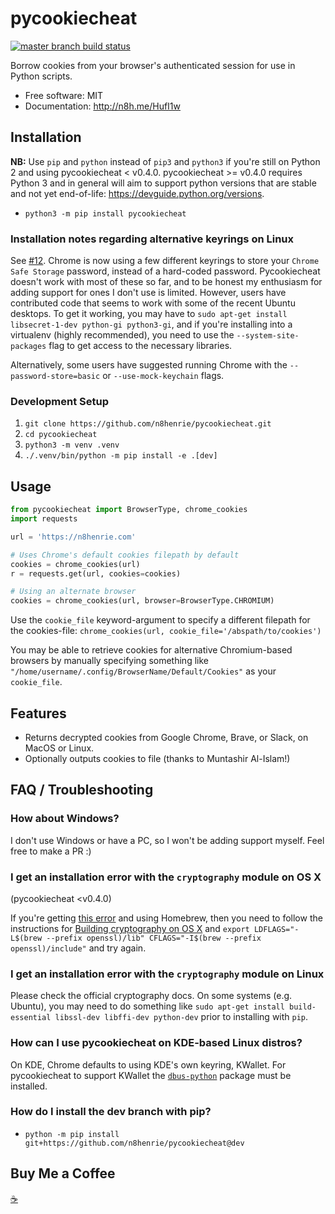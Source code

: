 # pycookiecheat

[![master branch build
status](https://github.com/n8henrie/pycookiecheat/actions/workflows/python-package.yml/badge.svg?branch=master)](https://github.com/n8henrie/pycookiecheat/actions/workflows/python-package.yml)

Borrow cookies from your browser's authenticated session for use in Python
scripts.

-   Free software: MIT
-   Documentation: http://n8h.me/HufI1w

## Installation

**NB:** Use `pip` and `python` instead of `pip3` and `python3` if you're still
on Python 2 and using pycookiecheat < v0.4.0. pycookiecheat >= v0.4.0 requires
Python 3 and in general will aim to support python versions that are stable and
not yet end-of-life: <https://devguide.python.org/versions>.

- `python3 -m pip install pycookiecheat`

### Installation notes regarding alternative keyrings on Linux

See [#12](https://github.com/n8henrie/pycookiecheat/issues/12). Chrome is now
using a few different keyrings to store your `Chrome Safe Storage` password,
instead of a hard-coded password. Pycookiecheat doesn't work with most of these
so far, and to be honest my enthusiasm for adding support for ones I don't use
is limited. However, users have contributed code that seems to work with some
of the recent Ubuntu desktops. To get it working, you may have to `sudo apt-get
install libsecret-1-dev python-gi python3-gi`, and if you're installing into a
virtualenv (highly recommended), you need to use the `--system-site-packages`
flag to get access to the necessary libraries.

Alternatively, some users have suggested running Chrome with the
`--password-store=basic` or `--use-mock-keychain` flags.

### Development Setup

1. `git clone https://github.com/n8henrie/pycookiecheat.git`
1. `cd pycookiecheat`
1. `python3 -m venv .venv`
1. `./.venv/bin/python -m pip install -e .[dev]`

## Usage

```python
from pycookiecheat import BrowserType, chrome_cookies
import requests

url = 'https://n8henrie.com'

# Uses Chrome's default cookies filepath by default
cookies = chrome_cookies(url)
r = requests.get(url, cookies=cookies)

# Using an alternate browser
cookies = chrome_cookies(url, browser=BrowserType.CHROMIUM)
```

Use the `cookie_file` keyword-argument to specify a different filepath for the
cookies-file: `chrome_cookies(url, cookie_file='/abspath/to/cookies')`

You may be able to retrieve cookies for alternative Chromium-based browsers by
manually specifying something like
`"/home/username/.config/BrowserName/Default/Cookies"` as your `cookie_file`.

## Features

- Returns decrypted cookies from Google Chrome, Brave, or Slack, on MacOS or
  Linux.
- Optionally outputs cookies to file (thanks to Muntashir Al-Islam!)

## FAQ / Troubleshooting

### How about Windows?

I don't use Windows or have a PC, so I won't be adding support myself. Feel
free to make a PR :)

### I get an installation error with the `cryptography` module on OS X
(pycookiecheat <v0.4.0)

If you're getting [this
error](https://github.com/n8henrie/pycookiecheat/pull/11#issuecomment-221918807)
and using Homebrew, then you need to follow the instructions for [Building
cryptography on OS
X](https://cryptography.io/en/latest/installation/?highlight=cflags#building-cryptography-on-os-x)
and `export LDFLAGS="-L$(brew --prefix openssl)/lib" CFLAGS="-I$(brew --prefix
openssl)/include"` and try again.

### I get an installation error with the `cryptography` module on Linux

Please check the official cryptography docs. On some systems (e.g. Ubuntu), you
may need to do something like `sudo apt-get install build-essential libssl-dev
libffi-dev python-dev` prior to installing with `pip`.

### How can I use pycookiecheat on KDE-based Linux distros?

On KDE, Chrome defaults to using KDE's own keyring, KWallet. For pycookiecheat to support KWallet the [`dbus-python`](https://pypi.org/project/dbus-python/) package must be installed.

### How do I install the dev branch with pip?

- `python -m pip install git+https://github.com/n8henrie/pycookiecheat@dev`

## Buy Me a Coffee

[☕️](https://n8henrie.com/donate)
